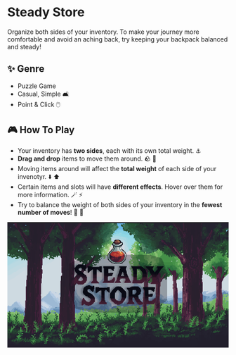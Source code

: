 # Steady Store

Organize both sides of your inventory. To make your journey more comfortable and avoid an aching back, try keeping your backpack balanced and steady!

## :sparkles: Genre

- Puzzle Game
- Casual, Simple :couch_and_lamp:
- Point & Click :computer_mouse:

## :video_game: How To Play

- Your inventory has **two sides**, each with its own total weight. :anchor:
- **Drag and drop** items to move them around. :rock: :bow_and_arrow:
- Moving items around will affect the **total weight** of each side of your invenotyr. :arrow_down: :arrow_up:
- Certain items and slots will have **different effects**. Hover over them for more information. :magic_wand: :zap:
- Try to balance the weight of both sides of your inventory in the **fewest number of moves**! :1st_place_medal: :tada:

![Title](splash.png)

